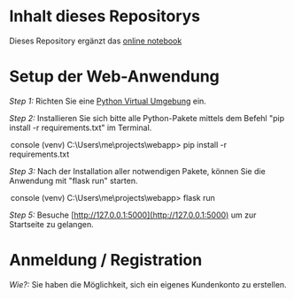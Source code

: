 # Inhalt dieses Repositorys

Dieses Repository ergänzt das [online notebook](https://armanmovs.github.io/places/) 

# Setup der Web-Anwendung

*Step 1:* Richten Sie eine [Python Virtual Umgebung](https://hwrberlin.github.io/fswd/python-vscode.html#32-use-the-python-virtual-environment-as-default-for-this-workspace) ein.

*Step 2:* Installieren Sie sich bitte alle Python-Pakete mittels dem Befehl "pip install -r requirements.txt" im Terminal.

⁠ console
(venv) C:\Users\me\projects\webapp> pip install -r requirements.txt
 ⁠

*Step 3:* Nach der Installation aller notwendigen Pakete, können Sie die Anwendung mit "flask run" starten.

⁠ console
(venv) C:\Users\me\projects\webapp> flask run
 ⁠

*Step 5:* Besuche [http://127.0.0.1:5000](http://127.0.0.1:5000) um zur Startseite zu gelangen.


# Anmeldung / Registration

*Wie?:* Sie haben die Möglichkeit, sich ein eigenes Kundenkonto zu erstellen.
